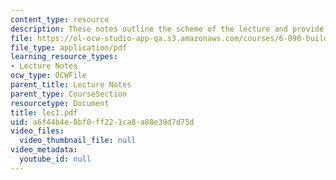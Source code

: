 ```yaml
---
content_type: resource
description: These notes outline the scheme of the lecture and provide study problems.
file: https://ol-ocw-studio-app-qa.s3.amazonaws.com/courses/6-090-building-programming-experience-a-lead-in-to-6-001-january-iap-2005/a6f44b4e8bf0ff221ca8a88e39d7d75d_lec1.pdf
file_type: application/pdf
learning_resource_types:
- Lecture Notes
ocw_type: OCWFile
parent_title: Lecture Notes
parent_type: CourseSection
resourcetype: Document
title: lec1.pdf
uid: a6f44b4e-8bf0-ff22-1ca8-a88e39d7d75d
video_files:
  video_thumbnail_file: null
video_metadata:
  youtube_id: null
---
```

